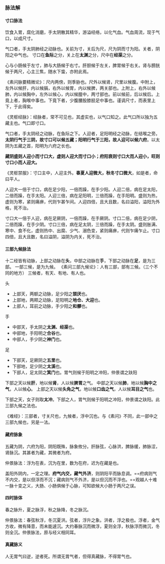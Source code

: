 
### 脉法解 

#### 寸口脉法 
饮食入胃，腐化消磨，手太阴散其精华，游溢经络，以化气血。气血周流，现于气口，以成尺寸。

气口者，手太阴肺经之动脉也。关前为寸，关后为尺，尺为阴而寸为阳。关者，阴阳之中气也。
寸口在**鱼际**之分，关上在**太渊**之分，尺中在**经渠**之分。

心与小肠候于左寸，肺与大肠候于右寸。肝胆候于左关，脾胃候于右关。肾与膀胱候于两尺，心主三焦，随水下蛰，亦附此焉。

《素问脉要精微论》：尺内两傍，则季胁也。尺外以候肾，尺里以候腹。中附上，左外以候肝，内以候膈，右外以候胃，内以候脾，两关部也。上附上，右外以候肺，内以候胸中，左外以候心，内以候膻中，两寸部也。前以候前，后以候后。上竟上者，胸喉中事也。下竟下者，少腹腰股膝胫足中事也。谨调尺寸，而表里上下，于此得矣。

《灵枢经脉》：经脉者，常不可见也，其虚实也，以气口知之。此气口所以独为五藏主也。气口即寸口。

气口者，手太阴经之动脉，在鱼际之下。人迎者，足阳明经之动脉，在结喉之旁。**太阴行气于三阴，故寸口可以候五藏；阳明行气于三阳，故人迎可以候六府**。以太阴为五藏之首，阳明为六府之长也。

**藏阴盛则人迎小而寸口大，虚则人迎大而寸口小；府阳衰则寸口大而人迎小，旺则寸口小而人迎大。**

《灵枢禁服》：寸口主中，人迎主外。**春夏人迎微大，秋冬寸口微大**，如是者，命曰平人。


人迎大一倍于寸口，病在足少阳，一倍而躁，在手少阳。人迎二倍，病在足太阳，二倍而躁，在手太阳。人迎三倍，病在足阳明，三倍而躁，在手阳明。盛则为热，虚则为寒，紧则痛痹，代则乍甚乍间。人迎四倍，且大且数，名曰溢阳，溢阳为外格，死不治。

寸口大一倍于人迎，病在足厥阴，一倍而躁，在手厥阴。寸口二倍，病在足少阴，二倍而躁，在手少阴。寸口三倍，病在足太阴，三倍而躁，在手太阴。盛则胀满、寒中、食不化，虚则热中、出縻、少气、溺色变，紧则痛痹，代则乍痛乍止。寸口四倍，且大且数，名曰溢阴，溢阴为内关，死不治。


#### 三部九候脉法 

十二经皆有动脉，上部之动脉在**头**，中部之动脉在**手**，下部之动脉在**足**，是为三部。
一部三候，是为九候。
《素问三部九候论》：人有三部，部有三候。（三个不同的地方）
三候者，有天、有地、有人也。

头
- 上部天，两额之动脉，足少阳之**颔厌**也。
- 上部地，两颊之动脉，足阳明之**地仓、大迎**也。
- 上部人，耳前之动脉，手少阳之**和髎**也。

手
- 中部天，手太阴之**太渊、经渠**也。
- 中部地，手阳明之**合谷**也。
- 中部人，手少阴之**神门**也。

足
- 下部天，足厥阴之**五里**也。
- 下部地，足少阴之**太溪**也。
- 下部人，足太阴之**箕门**也。胃气则候于阳明之冲阳，仲景谓之趺阳


下部之天以候**肝**，地以候**肾**，人以候**脾胃**之气。
中部之天以候**肺**，地以候**胸中之气**，人以候**心**。
上部之天以候**头角之气**，地以候**口齿之气**，人以候**耳目之气**也。

下部之天，女子则取**太冲**。下部之人，胃气则候于阳明之冲阳，仲景谓之趺阳。此三部九候之法也。

《难经》：三部者，寸关尺也，九候者，浮中沉也。与《素问》不同，此一部中之三部九候也，另是一法。


#### 藏府脉象

五藏为阴，六府为阳，阴阳既殊，脉象攸分。肝脉弦，心脉洪，脾脉缓，肺脉涩，肾脉沉。其甚者为藏，其微者为府。

仲景脉法：浮为在表，沉为在里，数为在府，迟为在藏是也。

盖阳外阴内，一定之理。**府气内交，藏气外济**，则阴阳平而脉息调。==府病则气不内交，是以但浮而不沉；藏病则气不外济，是以但沉而不浮也。==观越人十难一脉十变之义，大肠、小肠俱候于心脉，可知欲候大小肠于两尺之误。


#### 四时脉体
 
春之脉升，夏之脉浮，秋之脉降，冬之脉沉。

仲景脉法：春弦秋浮，冬沉夏洪。弦者，浮升之象。洪者，浮之极也。浮者，金气方收，微有降意，而未能遽沉。大约春脉沉而微浮，夏则全浮，秋脉浮而微沉，冬则全沉。仲景脉法，原与经义相同耳。


#### 真藏脉义

人无胃气曰逆，逆者死。所谓无胃气者，但得真藏脉，不得胃气也。




